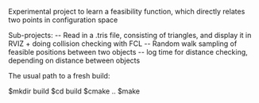 Experimental project to learn a feasibility function, which directly relates two
points in configuration space

Sub-projects:
 -- Read in a .tris file, consisting of triangles, and display it in RVIZ + doing
 collision checking with FCL
 -- Random walk sampling of feasible positions between two objects
 -- log time for distance checking, depending on distance between objects


The usual path to a fresh build:

$mkdir build
$cd build
$cmake ..
$make

